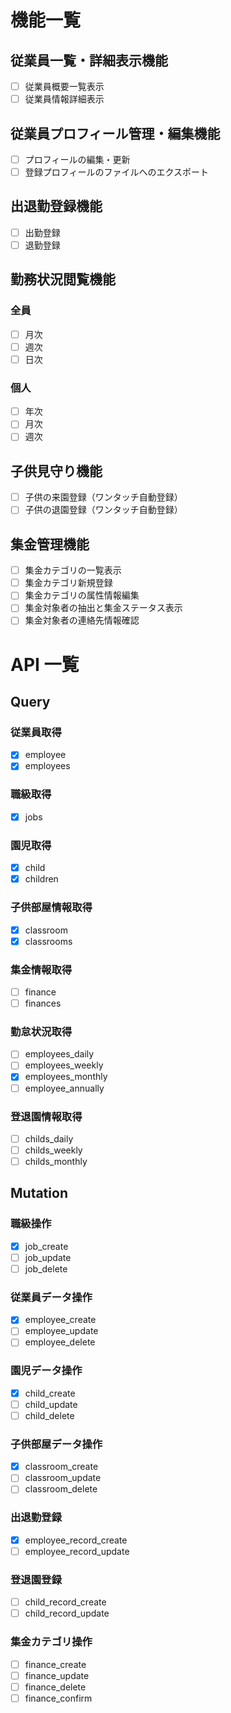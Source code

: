 # 機能一覧

## 従業員一覧・詳細表示機能

- [ ] 従業員概要一覧表示
- [ ] 従業員情報詳細表示

## 従業員プロフィール管理・編集機能

- [ ] プロフィールの編集・更新
- [ ] 登録プロフィールのファイルへのエクスポート

## 出退勤登録機能

- [ ] 出勤登録
- [ ] 退勤登録

## 勤務状況閲覧機能

### 全員

- [ ] 月次
- [ ] 週次
- [ ] 日次

### 個人

- [ ] 年次
- [ ] 月次
- [ ] 週次

## 子供見守り機能

- [ ] 子供の来園登録（ワンタッチ自動登録）
- [ ] 子供の退園登録（ワンタッチ自動登録）

## 集金管理機能

- [ ] 集金カテゴリの一覧表示
- [ ] 集金カテゴリ新規登録
- [ ] 集金カテゴリの属性情報編集
- [ ] 集金対象者の抽出と集金ステータス表示
- [ ] 集金対象者の連絡先情報確認

# API 一覧

## Query

### 従業員取得

- [x] employee
- [x] employees

### 職級取得

- [x] jobs

### 園児取得

- [x] child
- [x] children

### 子供部屋情報取得

- [x] classroom
- [x] classrooms

### 集金情報取得

- [ ] finance
- [ ] finances

### 勤怠状況取得

- [ ] employees_daily
- [ ] employees_weekly
- [x] employees_monthly
- [ ] employee_annually

### 登退園情報取得

- [ ] childs_daily
- [ ] childs_weekly
- [ ] childs_monthly

## Mutation

### 職級操作

- [x] job_create
- [ ] job_update
- [ ] job_delete

### 従業員データ操作

- [x] employee_create
- [ ] employee_update
- [ ] employee_delete

### 園児データ操作

- [x] child_create
- [ ] child_update
- [ ] child_delete

### 子供部屋データ操作

- [x] classroom_create
- [ ] classroom_update
- [ ] classroom_delete

### 出退勤登録

- [x] employee_record_create
- [ ] employee_record_update

### 登退園登録

- [ ] child_record_create
- [ ] child_record_update

### 集金カテゴリ操作

- [ ] finance_create
- [ ] finance_update
- [ ] finance_delete
- [ ] finance_confirm
